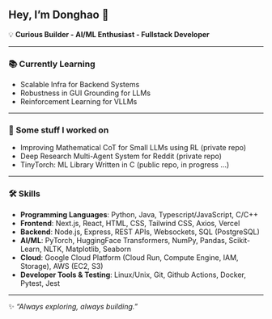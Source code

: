 ## Hey, I’m Donghao 👋

💡 **Curious Builder - AI/ML Enthusiast - Fullstack Developer**

---

### 📚 Currently Learning  
- Scalable Infra for Backend Systems
- Robustness in GUI Grounding for LLMs
- Reinforcement Learning for VLLMs

---

### 🚀 Some stuff I worked on 
- Improving Mathematical CoT for Small LLMs using RL (private repo)
- Deep Research Multi-Agent System for Reddit (private repo)
- TinyTorch: ML Library Written in C (public repo, in progress ...)

---

### 🛠️ Skills
- **Programming Languages**: Python, Java, Typescript/JavaScript, C/C++
- **Frontend**: Next.js, React, HTML, CSS, Tailwind CSS, Axios, Vercel
- **Backend**: Node.js, Express, REST APIs, Websockets, SQL (PostgreSQL)
- **AI/ML**: PyTorch, HuggingFace Transformers, NumPy, Pandas, Scikit-Learn, NLTK, Matplotlib, Seaborn
- **Cloud**: Google Cloud Platform (Cloud Run, Compute Engine, IAM, Storage), AWS (EC2, S3)
- **Developer Tools & Testing**: Linux/Unix, Git, Github Actions, Docker, Pytest, Jest

---

✨ *“Always exploring, always building.”*
